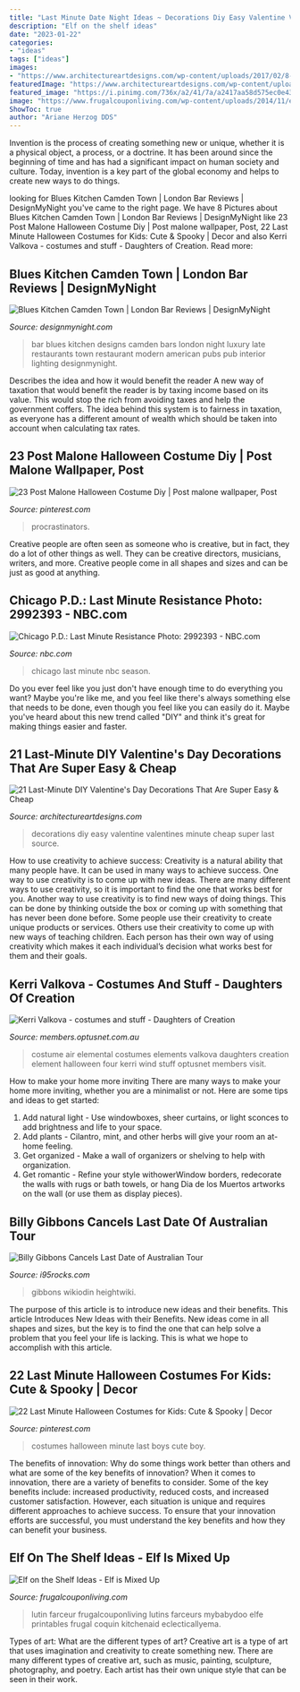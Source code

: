 ```yaml
---
title: "Last Minute Date Night Ideas ~ Decorations Diy Easy Valentine Valentines Minute Cheap Super Last Source"
description: "Elf on the shelf ideas"
date: "2023-01-22"
categories:
- "ideas"
tags: ["ideas"]
images:
- "https://www.architectureartdesigns.com/wp-content/uploads/2017/02/8-12.jpg"
featuredImage: "https://www.architectureartdesigns.com/wp-content/uploads/2017/02/8-12.jpg"
featured_image: "https://i.pinimg.com/736x/a2/41/7a/a2417aa58d575ec0e43c679b2c6e38e4.jpg"
image: "https://www.frugalcouponliving.com/wp-content/uploads/2014/11/elf-on-the-shelf-ideas-mixer-frugal-coupon-living.jpg"
ShowToc: true
author: "Ariane Herzog DDS"
---
```



Invention is the process of creating something new or unique, whether it is a physical object, a process, or a doctrine. It has been around since the beginning of time and has had a significant impact on human society and culture. Today, invention is a key part of the global economy and helps to create new ways to do things.

	

		
looking for Blues Kitchen Camden Town | London Bar Reviews | DesignMyNight you've came to the right page. We have 8 Pictures about Blues Kitchen Camden Town | London Bar Reviews | DesignMyNight like 23 Post Malone Halloween Costume Diy | Post malone wallpaper, Post, 22 Last Minute Halloween Costumes for Kids: Cute &amp; Spooky | Decor and also Kerri Valkova - costumes and stuff - Daughters of Creation. Read more:
		
    
## Blues Kitchen Camden Town | London Bar Reviews | DesignMyNight

<img loading=lazy src="http://static.designmynight.com/uploads/2012/11/blueskitchenbar1-optimised.jpg" onerror="this.onerror=null;this.src='https://tse4.mm.bing.net/th?id=OIP.DUAKLBfqNyzu2yjkVxuHpQHaEu&amp;pid=15.1';" alt="Blues Kitchen Camden Town | London Bar Reviews | DesignMyNight">

_Source: designmynight.com_

>bar blues kitchen designs camden bars london night luxury late restaurants town restaurant modern american pubs pub interior lighting designmynight. 

	

Describes the idea and how it would benefit the reader
A new way of taxation that would benefit the reader is by taxing income based on its value. This would stop the rich from avoiding taxes and help the government coffers. The idea behind this system is to fairness in taxation, as everyone has a different amount of wealth which should be taken into account when calculating tax rates.

    
## 23 Post Malone Halloween Costume Diy | Post Malone Wallpaper, Post

<img loading=lazy src="https://i.pinimg.com/736x/a2/41/7a/a2417aa58d575ec0e43c679b2c6e38e4.jpg" onerror="this.onerror=null;this.src='https://tse3.mm.bing.net/th?id=OIP._qZ4Z7ebvfgHkltXL0xGYgHaLG&amp;pid=15.1';" alt="23 Post Malone Halloween Costume Diy | Post malone wallpaper, Post">

_Source: pinterest.com_

>procrastinators. 

	

Creative people are often seen as someone who is creative, but in fact, they do a lot of other things as well. They can be creative directors, musicians, writers, and more. Creative people come in all shapes and sizes and can be just as good at anything.

    
## Chicago P.D.: Last Minute Resistance Photo: 2992393 - NBC.com

<img loading=lazy src="https://img.nbc.com/sites/nbcunbc/files/images/2017/3/30/NUP_177706_0432.jpg" onerror="this.onerror=null;this.src='https://tse1.mm.bing.net/th?id=OIP.W1JtzIgKrSmWzZfk0W2yXwHaE8&amp;pid=15.1';" alt="Chicago P.D.: Last Minute Resistance Photo: 2992393 - NBC.com">

_Source: nbc.com_

>chicago last minute nbc season. 

	

Do you ever feel like you just don't have enough time to do everything you want? Maybe you're like me, and you feel like there's always something else that needs to be done, even though you feel like you can easily do it. Maybe you've heard about this new trend called "DIY" and think it's great for making things easier and faster.

    
## 21 Last-Minute DIY Valentine&#039;s Day Decorations That Are Super Easy &amp; Cheap

<img loading=lazy src="https://www.architectureartdesigns.com/wp-content/uploads/2017/02/8-12.jpg" onerror="this.onerror=null;this.src='https://tse1.mm.bing.net/th?id=OIP.HgZUwLYUz63VcDjZsFpuzgHaGe&amp;pid=15.1';" alt="21 Last-Minute DIY Valentine&#039;s Day Decorations That Are Super Easy &amp; Cheap">

_Source: architectureartdesigns.com_

>decorations diy easy valentine valentines minute cheap super last source. 

	

How to use creativity to achieve success:
Creativity is a natural ability that many people have. It can be used in many ways to achieve success. One way to use creativity is to come up with new ideas. There are many different ways to use creativity, so it is important to find the one that works best for you. Another way to use creativity is to find new ways of doing things. This can be done by thinking outside the box or coming up with something that has never been done before. Some people use their creativity to create unique products or services. Others use their creativity to come up with new ways of teaching children. Each person has their own way of using creativity which makes it each individual’s decision what works best for them and their goals.

    
## Kerri Valkova - Costumes And Stuff - Daughters Of Creation

<img loading=lazy src="http://members.optusnet.com.au/valkova/img/costume/08_a.jpg" onerror="this.onerror=null;this.src='https://tse4.mm.bing.net/th?id=OIP.bXxfpr5_MAZvGl1RwwI3aQAAAA&amp;pid=15.1';" alt="Kerri Valkova - costumes and stuff - Daughters of Creation">

_Source: members.optusnet.com.au_

>costume air elemental costumes elements valkova daughters creation element halloween four kerri wind stuff optusnet members visit. 

	

How to make your home more inviting
There are many ways to make your home more inviting, whether you are a minimalist or not. Here are some tips and ideas to get started:
1. Add natural light - Use windowboxes, sheer curtains, or light sconces to add brightness and life to your space.
2. Add plants - Cilantro, mint, and other herbs will give your room an at-home feeling.
3. Get organized - Make a wall of organizers or shelving to help with organization.
4. Get romantic - Refine your style withowerWindow borders, redecorate the walls with rugs or bath towels, or hang Dia de los Muertos artworks on the wall (or use them as display pieces).

    
## Billy Gibbons Cancels Last Date Of Australian Tour

<img loading=lazy src="https://townsquare.media/site/295/files/2018/01/Billy-Gibbons.jpg?w=1200&amp;h=0&amp;zc=1&amp;s=0&amp;a=t&amp;q=89" onerror="this.onerror=null;this.src='https://tse2.mm.bing.net/th?id=OIP.dxgc-zuB7HUjHGmC70eNfQHaE8&amp;pid=15.1';" alt="Billy Gibbons Cancels Last Date of Australian Tour">

_Source: i95rocks.com_

>gibbons wikiodin heightwiki. 

	

The purpose of this article is to introduce new ideas and their benefits.
This article Introduces New Ideas with their Benefits. New ideas come in all shapes and sizes, but the key is to find the one that can help solve a problem that you feel your life is lacking. This is what we hope to accomplish with this article.

    
## 22 Last Minute Halloween Costumes For Kids: Cute &amp; Spooky | Decor

<img loading=lazy src="https://i.pinimg.com/736x/19/41/b2/1941b256869b41cea770113018413a40.jpg" onerror="this.onerror=null;this.src='https://tse1.mm.bing.net/th?id=OIP.wL6O0nqLtiMunaTh8Zi95gHaLH&amp;pid=15.1';" alt="22 Last Minute Halloween Costumes for Kids: Cute &amp; Spooky | Decor">

_Source: pinterest.com_

>costumes halloween minute last boys cute boy. 

	

The benefits of innovation: Why do some things work better than others and what are some of the key benefits of innovation?
When it comes to innovation, there are a variety of benefits to consider. Some of the key benefits include: increased productivity, reduced costs, and increased customer satisfaction. However, each situation is unique and requires different approaches to achieve success. To ensure that your innovation efforts are successful, you must understand the key benefits and how they can benefit your business.

    
## Elf On The Shelf Ideas - Elf Is Mixed Up

<img loading=lazy src="https://www.frugalcouponliving.com/wp-content/uploads/2014/11/elf-on-the-shelf-ideas-mixer-frugal-coupon-living.jpg" onerror="this.onerror=null;this.src='https://tse3.mm.bing.net/th?id=OIP.0Mme6yxn0eVbZH59CxIGdwHaLH&amp;pid=15.1';" alt="Elf on the Shelf Ideas - Elf is Mixed Up">

_Source: frugalcouponliving.com_

>lutin farceur frugalcouponliving lutins farceurs mybabydoo elfe printables frugal coquin kitchenaid eclecticallyema. 

	

Types of art: What are the different types of art?
Creative art is a type of art that uses imagination and creativity to create something new. There are many different types of creative art, such as music, painting, sculpture, photography, and poetry. Each artist has their own unique style that can be seen in their work.

